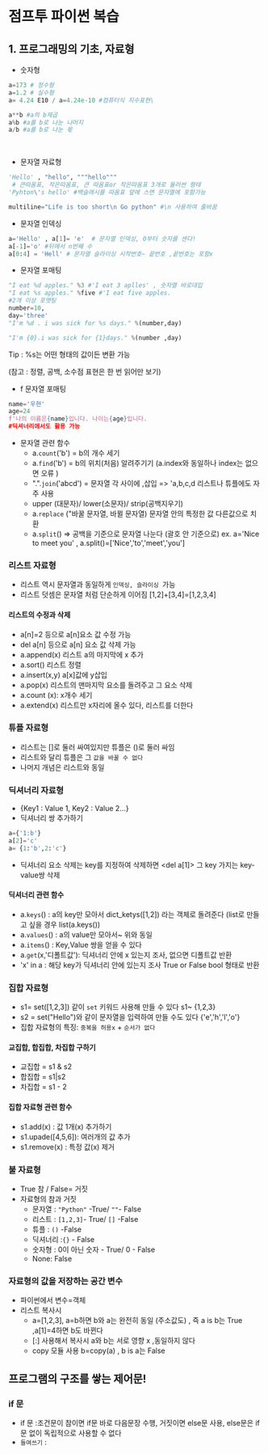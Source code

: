 # 점프투 파이썬 복습

## 1. 프로그래밍의 기초, 자료형
- 숫자형
```python
a=173 # 정수형
a=1.2 # 실수형
a= 4.24 E10 / a=4.24e-10 #컴퓨터식 지수표현\

a**b #a의 b제곱
a%b #a를 b로 나눈 나머지
a/b #a를 b로 나눈 몫
```

 &nbsp;

- 문자열 자료형
```python
'Hello' , "hello", """hello"""
 # 큰따옴표, 작은따옴표, 큰 따옴표or 작은따옴표 3개로 둘러싼 형태
'Pyhton\'s hello' #백슬래시를 따옴표 앞에 스면 문자열에 포함가능

multiline="Life is too short\n Go python" #\n 사용하여 줄바꿈
```
- 문자열 인덱싱
```python
a='Hello' , a[1]= 'e'  # 문자열 인덱싱, 0부터 숫자를 센다!
a[-1]='o' #뒤에서 n번째 수
a[0:4] = 'Hell' # 문자열 슬라이싱 시작번호~ 끝번호 ,끝번호는 포함x
```
- 문자열 포매팅
```python
"I eat %d apples." %3 #'I eat 3 aplles' , 숫자열 바로대입
"I eat %s apples." %five #'I eat five apples.
#2개 이상 포맷팅
number=10, 
day='three'
"I'm %d . i was sick for %s days." %(number,day)  

"I'm {0}.i was sick for {1}days." %(number ,day)

```
Tip : %s는 어떤 형태의 값이든 변환 가능

(참고 : 정렬, 공백, 소수점 표현은 한 번 읽어만 보기)

- f 문자열 포매팅
``` python
name='우현'
age=24
f'나의 이름은{name}입니다. 나이는{age}입니다.
#딕셔너리에서도 활용 가능 
```
- 문자열 관련 함수
    - a.`count`('b') = b의 개수 세기
    - a.`find`('b') = b의 위치(처음) 알려주기기 (a.index와 동일하나 index는 없으면 오류 )
    - ".".`join`('abcd')  = 문자열 각 사이에 ,삽입 => 'a,b,c,d 리스트나 튜플에도 자주 사용
    - upper (대문자)/ lower(소문자)/ strip(공백지우기)
    - a.`replace` ("바꿀 문자열, 바뀔 문자열) 문자열 안의 특정한 값 다른값으로 치환
    - a.`split`() => 공백을 기준으로 문자열 나눈다 (괄호 안 기준으로)
        ex. a='Nice to meet you' , a.split()=['Nice','to','meet','you']

### 리스트 자료형
- 리스트 역시 문자열과 동일하게 `인덱싱, 슬라이싱 `가능
- 리스트 덧셈은 문자열 처럼 단순하게 이어짐 [1,2]+[3,4]=[1,2,3,4]

#### 리스트의 수정과 삭제
- a[n]=2 등으로 a[n]요소 값 수정 가능 
- del a[n] 등으로 a[n] 요소 값 삭제 가능
- a.append(x) 리스트 a의 마지막에 x 추가 
- a.sort() 리스트 정렬 
- a.insert(x,y) a[x]값에 y삽입
- a.pop(x) 리스트의 맨마지막 요소를 돌려주고 그 요소 삭제 
- a.count (x): x개수 세기
- a.extend(x) 리스트만 x자리에 올수 있다, 리스트를 더한다 


### 튜플 자료형
- 리스트는 []로 둘러 싸여있지만 튜플은 ()로 둘러 싸임
- 리스트와 달리 튜플은 그 `값을 바꿀 수 없다`
- 나머지 개념은 리스트와 동일

### 딕셔너리 자료형
- {Key1 : Value 1, Key2 : Value 2...}
- 딕셔너리 쌍 추가하기
``` python
a={'1:b'}
a[2]='c'
a= {1:'b',2:'c'}
```
- 딕셔너리 요소 삭제는 key를 지정하여 삭제하면 <del a[1]> 그 key 가지는 key-value쌍 삭제
#### 딕셔너리 관련 함수
- a.`keys`() : a의 key만 모아서 dict_ketys([1,2]) 라는 객체로 돌려준다
(list로 만들고 싶을 경우 list(a.keys())
- a.`values`() : a의 value만 모아서~ 위와 동일
- a.`items`() : Key,Value 쌍을 얻을 수 있다 
- a.`get`(x,'디폴트값'): 딕셔너리 안에 x 있는지 조사, 없으면 디폴트값 반환
- 'x' in a : 해당 key가 딕셔너리 안에 있는지 조사 True or False  bool 형태로 반환

### 집합 자료형
- s1= set([1,2,3]) 같이 `set` 키워드 사용해 만들 수 있다  s1~ {1,2,3}
- s2 = set("Hello")와 같이 문자열을 입력하여 만들 수도 있다 {'e','h','l','o'}
- 집합 자료형의 특징: `중복을 허용x` + `순서가 없다`

#### 교집합, 합집합, 차집합 구하기
- 교집합 = s1 & s2 
- 합집합 = s1|s2 
- 차집합 = s1 - 2
#### 집합 자료형 관련 함수
- s1.add(x) : 값 1개(x) 추가하기
- s1.upade([4,5,6]): 여러개의 값 추가 
- s1.remove(x) : 특정 값(x) 제거

### 불 자료형
- True 참 / False= 거짓
- 자료형의 참과 거짓
    - 문자열 : `"Python"` -True/ `""`- False 
    - 리스트 : `[1,2,3]`- True/ `[]` -False
    - 튜플 : `()` -False
    - 딕셔너리 :`{}` - False
    - 숫자형 : 0이 아닌 숫자 - True/ 0 - False
    - None: False 

### 자료형의 값을 저장하는 공간 변수
- 파이썬에서 변수=객체 
- 리스트 복사시
    - a=[1,2,3], a=b하면 b와 a는 완전히 동일 (주소값도) , 즉 a is b는 True ,a[1]=4하면 b도 바뀐다
    - [:] 사용해서 복사시 a와 b는 서로 영향 x ,동일하지 않다
    - copy 모듈 사용 b=copy(a) , b is a는 False


## 프로그램의 구조를 쌓는 제어문!
### if 문
- if 문 :조건문이 참이면 if문 바로 다음문장 수행, 거짓이면 else문 사용, else문은 if문 없이 독립적으로 사용할 수 없다
- `들여쓰기` :
